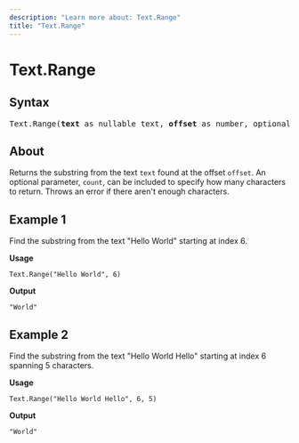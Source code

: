 ```yaml
---
description: "Learn more about: Text.Range"
title: "Text.Range"
---
```

# Text.Range

## Syntax

<pre>
Text.Range(<b>text</b> as nullable text, <b>offset</b> as number, optional <b>count</b> as nullable number) as nullable text
</pre>
  
## About

Returns the substring from the text `text` found at the offset `offset`. An optional parameter, `count`, can be included to specify how many characters to return. Throws an error if there aren't enough characters.

## Example 1

Find the substring from the text "Hello World" starting at index 6.

**Usage**

```powerquery-m
Text.Range("Hello World", 6)
```

**Output**

`"World"`

## Example 2

Find the substring from the text "Hello World Hello" starting at index 6 spanning 5 characters.

**Usage**

```powerquery-m
Text.Range("Hello World Hello", 6, 5)
```

**Output**

`"World"`
